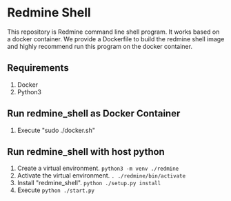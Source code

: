 # Redmine Shell

This repository is Redmine command line shell program. It works based on a docker container.
We provide a Dockerfile to build the redmine shell image and highly recommend run this program on the docker container.


## Requirements

1. Docker
2. Python3


## Run redmine_shell as Docker Container

1. Execute "sudo ./docker.sh"

## Run redmine_shell with host python

1. Create a virtual environment. `python3 -m venv ./redmine`
2. Activate the virtual environment. `. ./redmine/bin/activate`
3. Install "redmine_shell". `python ./setup.py install`
4. Execute `python ./start.py`
